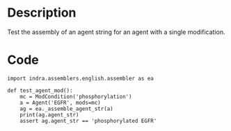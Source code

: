 # Description
Test the assembly of an agent string for an agent with a single modification.

# Code
```
import indra.assemblers.english.assembler as ea

def test_agent_mod():
    mc = ModCondition('phosphorylation')
    a = Agent('EGFR', mods=mc)
    ag = ea._assemble_agent_str(a)
    print(ag.agent_str)
    assert ag.agent_str == 'phosphorylated EGFR'

```

